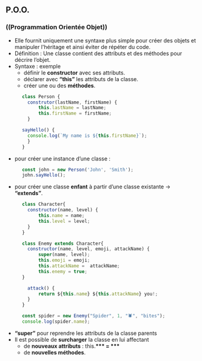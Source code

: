 ## P.O.O.
### ((Programmation Orientée Objet))

+ Elle fournit uniquement une syntaxe plus simple pour créer des objets et manipuler l'héritage et ainsi éviter de répéter du code.
+ Définition : Une classe contient des attributs et des méthodes pour décrire l’objet.
+ Syntaxe : exemple
    *  définir le **constructor** avec ses attributs.
    *  déclarer avec **“this”** les attributs de la classe.
    *  créer une ou des **méthodes**.

```javascript
      class Person {
        construtor(lastName, firstName) {
            this.lastName = lastName;
            this.firstName = firstName;
        }

      sayHello() {
        console.log(`My name is ${this.firstName}`);
        }
      }
```

+ pour créer une instance d’une classe : 

```javascript
      const john = new Person('John', 'Smith');
      john.sayHello();
```

+ pour créer une classe **enfant** à partir d’une classe existante → **“extends”**.

```javascript
      class Character{
        constructor(name, level) {
            this.name = name;
            this.level = level;
        }
      }

      class Enemy extends Character{
        constructor(name, level, emoji, attackName) {
            super(name, level);
            this.emoji = emoji;
            this.attackName =  attackName;
            this.enemy = true;
      }

        attack() {
            return ${this.name} ${this.attackName} you!;
        }
      }

      const spider = new Enemy("Spider", 1, "🕷", "bites");
      console.log(spider.name);
```
+ **“super”** pour reprendre les attributs de la classe parents
+ Il est possible de **surcharger** la classe en lui affectant 
    *   de **nouveaux attributs** : this.__*** = ***__
    *   de  **nouvelles méthodes**.